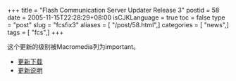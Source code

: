 +++
title = "Flash Communication Server Updater Release 3"
postid = 58
date = 2005-11-15T22:28:29+08:00
isCJKLanguage = true
toc = false
type = "post"
slug = "fcsfix3"
aliases = [ "/post/58.html",]
categories = [ "news",]
tags = [ "fcs",]
+++


这个更新的级别被Macromedia列为important。

-   [更新下载](http://www.macromedia.com/support/flashmediaserver/downloads_updaters.html)
-   [更新说明](http://www.macromedia.com/devnet/security/security_zone/mpsb05-09.html)

